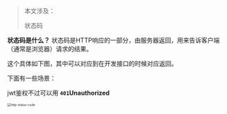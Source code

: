 >本文涉及：
>
>状态码





**状态码是什么？** 状态码是HTTP响应的一部分，由服务器返回，用来告诉客户端（通常是浏览器）请求的结果。

这个具体如下图，其中可以对应到在开发接口的时候对应返回。

下面有一些场景：

jwt鉴权不过可以用 **`401`Unauthorized**



<img src="https://product-1256871806.cos.ap-shanghai.myqcloud.com/imgs202405120837451.jpg" alt="http-status-code" style="zoom: 50%;" />